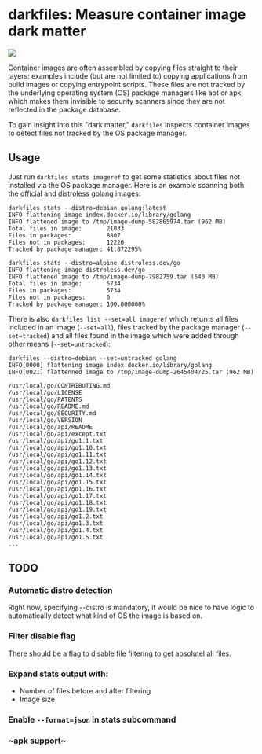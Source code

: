 # darkfiles: Measure container image dark matter

<img src="https://user-images.githubusercontent.com/3935899/187793479-eb09b826-2e8a-486d-a9d5-fbdfdfa80691.png" />

Container images are often assembled by copying files straight
to their layers: examples include (but are not limited to) copying applications from
build images or copying entrypoint scripts. These files are
not tracked by the underlying operating system (OS) package managers like apt or apk,
which makes them invisible to security scanners since they are
not reflected in the package database.

To gain insight into this "dark matter," `darkfiles` inspects
container images to detect files not tracked by the OS package manager.

## Usage 

Just run `darkfiles stats imageref` to get some statistics about
files not installed via the OS package manager. Here is an example
scanning both the 
[official](https://github.com/docker-library/golang) and 
[distroless golang](https://github.com/distroless/go) images: 

```
darkfiles stats --distro=debian golang:latest
INFO flattening image index.docker.io/library/golang 
INFO flattened image to /tmp/image-dump-582865974.tar (962 MB) 
Total files in image:       21033
Files in packages:          8807
Files not in packages:      12226
Tracked by package manager: 41.872295%

darkfiles stats --distro=alpine distroless.dev/go
INFO flattening image distroless.dev/go           
INFO flattened image to /tmp/image-dump-7982759.tar (540 MB) 
Total files in image:       5734
Files in packages:          5734
Files not in packages:      0
Tracked by package manager: 100.000000%
```

There is also `darkfiles list --set=all imageref` which returns all files included in an image (`--set=all`), files tracked
by the package manager (`--set=tracked`) and all files found in
the image which were added through other means (`--set=untracked`):

```
darkfiles --distro=debian --set=untracked golang
INFO[0000] flattening image index.docker.io/library/golang 
INFO[0021] flattenned image to /tmp/image-dump-2645404725.tar (962 MB) 

/usr/local/go/CONTRIBUTING.md
/usr/local/go/LICENSE
/usr/local/go/PATENTS
/usr/local/go/README.md
/usr/local/go/SECURITY.md
/usr/local/go/VERSION
/usr/local/go/api/README
/usr/local/go/api/except.txt
/usr/local/go/api/go1.1.txt
/usr/local/go/api/go1.10.txt
/usr/local/go/api/go1.11.txt
/usr/local/go/api/go1.12.txt
/usr/local/go/api/go1.13.txt
/usr/local/go/api/go1.14.txt
/usr/local/go/api/go1.15.txt
/usr/local/go/api/go1.16.txt
/usr/local/go/api/go1.17.txt
/usr/local/go/api/go1.18.txt
/usr/local/go/api/go1.19.txt
/usr/local/go/api/go1.2.txt
/usr/local/go/api/go1.3.txt
/usr/local/go/api/go1.4.txt
/usr/local/go/api/go1.5.txt
... 
```

## TODO

### Automatic distro detection

Right now, specifying --distro is mandatory, it would be nice to 
have logic to automatically detect what kind of OS the image is
based on.

### Filter disable flag

There should be a flag to disable file filtering to get absolutel
all files.

### Expand stats output with:

* Number of files before and after filtering
* Image size

### Enable `--format=json` in stats subcommand

### ~apk support~
